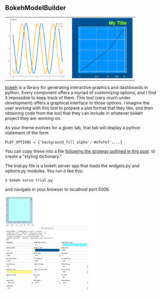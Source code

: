 ## BokehModelBuilder

<table>
<tr><td><img src="bokeh_sample.png" width=200 /></td><td><img src="twisted_bokeh.png" width=200/> </td></tr>
</table>

[bokeh](http://bokeh.org) is a library for generating interactive graphics and dashboards in python. 
Every component offers a myriad of customizing options, and I find it impossible to keep track of them.
This tool (very much under development) offers a graphical interface to those options. I imagine the user
working with this tool to prepare a plot format that they like, and then obtaining code from the tool
that they can include in whatever bokeh project they are working on.

As your theme evolves for a given tab, that tab will display a python statement of the form
```
PLOT_OPTIONS = {'background_fill_alpha':'#efefef',...}
```
You can copy these into a file [following the strategy outlined in this post](https://blog.bokeh.org/posts/styling-bokeh).
to create a "styling dictionary."


The trial.py file is a bokeh server app that loads the widgets.py and options.py modules.  You run it like this:
```
$ bokeh serve trial.py
```
and navigate in your browser to localhost port 5006.



<img src="ui.png" width=300/>


